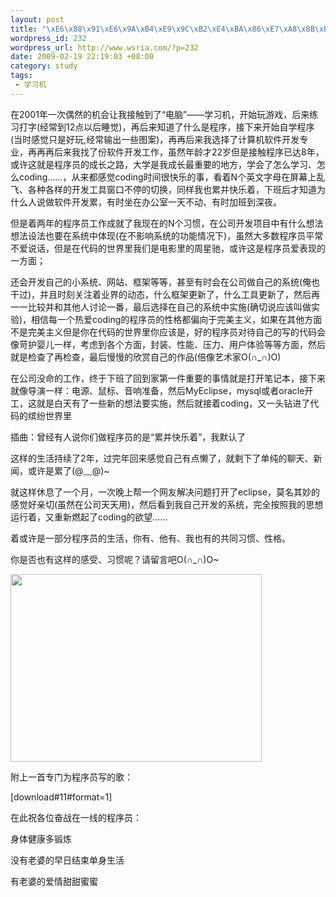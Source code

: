 ```yaml
--- 
layout: post
title: "\xE6\x88\x91\xE6\x9A\xB4\xE9\x9C\xB2\xE4\xBA\x86\xE7\xA8\x8B\xE5\xBA\x8F\xE5\x91\x98\xE7\x9A\x84\xE4\xB9\xA0\xE6\x83\xAF"
wordpress_id: 232
wordpress_url: http://www.wsria.com/?p=232
date: 2009-02-19 22:19:03 +08:00
category: study
tags: 
 - 学习机
---
```

在2001年一次偶然的机会让我接触到了“电脑”——学习机，开始玩游戏，后来练习打字(经常到12点以后睡觉)，再后来知道了什么是程序，接下来开始自学程序(当时感觉只是好玩,经常输出一些图案)，再再后来我选择了计算机软件开发专业，再再再后来我找了份软件开发工作，虽然年龄才22岁但是接触程序已达8年，或许这就是程序员的成长之路，大学是我成长最重要的地方，学会了怎么学习、怎么coding……，从来都感觉coding时间很快乐的事，看着N个英文字母在屏幕上乱飞、各种各样的开发工具窗口不停的切换，同样我也累并快乐着，下班后才知道为什么人说做软件开发累，有时坐在办公室一天不动、有时加班到深夜。

但是着两年的程序员工作成就了我现在的N个习惯，在公司开发项目中有什么想法想法设法也要在系统中体现(在不影响系统的功能情况下)，虽然大多数程序员平常不爱说话，但是在代码的世界里我们是电影里的周星驰，或许这是程序员爱表现的一方面；

<!--more-->

还会开发自己的小系统、网站、框架等等，甚至有时会在公司做自己的系统(俺也干过)，并且时刻关注着业界的动态，什么框架更新了，什么工具更新了，然后再一一比较并和其他人讨论一番，最后选择在自己的系统中实施(确切说应该叫做实验)，相信每一个热爱coding的程序员的性格都偏向于完美主义，如果在其他方面不是完美主义但是你在代码的世界里你应该是，好的程序员对待自己的写的代码会像苛护婴儿一样，考虑到各个方面，封装、性能、压力、用户体验等等方面，然后就是检查了再检查，最后慢慢的欣赏自己的作品(倍像艺术家O(∩_∩)O)

在公司没命的工作，终于下班了回到家第一件重要的事情就是打开笔记本，接下来就像导演一样：电源、鼠标、音响准备，然后MyEclipse，mysql或者oracle开工，这就是白天有了一些新的想法要实施，然后就接着coding，又一头钻进了代码的缤纷世界里

插曲：曾经有人说你们做程序员的是“累并快乐着”，我默认了

这样的生活持续了2年，过完年回来感觉自己有点懒了，就剩下了单纯的聊天、新闻，或许是累了(@﹏@)~

就这样休息了一个月，一次晚上帮一个网友解决问题打开了eclipse，莫名其妙的感觉好亲切(虽然在公司天天用)，然后看到我自己开发的系统，完全按照我的思想运行着，又重新燃起了coding的欲望……

着或许是一部分程序员的生活，你有、他有、我也有的共同习惯、性格。

你是否也有这样的感受、习惯呢？请留言吧O(∩_∩)O~

<img class="alignleft" title="程序员的背影" src="http://p.blog.csdn.net/images/p_blog_csdn_net/xiao_yi/%E7%9C%9F%E6%AD%A3%E7%9A%84%E7%A8%8B%E5%BA%8F%E5%91%98%E5%B0%B1%E5%BA%94%E8%AF%A5%E8%BF%99%E6%A0%B73.jpg" alt="" width="402" height="300" />

附上一首专门为程序员写的歌：

[download#11#format=1]

在此祝各位奋战在一线的程序员：

身体健康多锻炼

没有老婆的早日结束单身生活

有老婆的爱情甜甜蜜蜜
